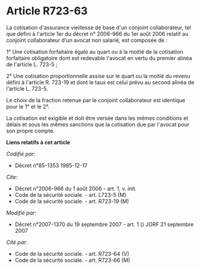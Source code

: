 # Article R723-63

La cotisation d'assurance vieillesse de base d'un conjoint collaborateur, tel que défini à l'article 1er du décret n°
2006-966 du 1er août 2006 relatif au conjoint collaborateur d'un avocat non salarié, est composée de :

1° Une cotisation forfaitaire égale au quart ou à la moitié de la cotisation forfaitaire obligatoire dont est redevable
l'avocat en vertu du premier alinéa de l'article L. 723-5 ;

2° Une cotisation proportionnelle assise sur le quart ou la moitié du revenu défini à l'article R. 723-19 et dont le taux est
celui prévu au second alinéa de l'article L. 723-5.

Le choix de la fraction retenue par le conjoint collaborateur est identique pour le 1° et le 2°.

La cotisation est exigible et doit être versée dans les mêmes conditions et délais et sous les mêmes sanctions que la
cotisation due par l'avocat pour son propre compte.

**Liens relatifs à cet article**

_Codifié par_:

  - Décret n°85-1353 1985-12-17

_Cite_:

  - Décret n°2006-966 du 1 août 2006 - art. 1, v. init.
  - Code de la sécurité sociale. - art. L723-5 (M)
  - Code de la sécurité sociale. - art. R723-19 (M)

_Modifié par_:

  - Décret n°2007-1370 du 19 septembre 2007 - art. 1 () JORF 21 septembre 2007

_Cité par_:

  - Code de la sécurité sociale. - art. R723-64 (V)
  - Code de la sécurité sociale. - art. R723-66 (M)
